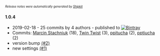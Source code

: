 <sup><sup>*Release notes were automatically generated by [Shipkit](http://shipkit.org/)*</sup></sup>

#### 1.0.4
 - 2019-02-18 - 25 commits by 4 authors - published to [![Bintray](https://img.shields.io/badge/Bintray-1.0.4-green.svg)](https://bintray.com/shipkit-bootstrap/bootstrap/maven/1.0.4)
 - Commits: [Marcin Stachniuk](https://github.com/mstachniuk) (18), [Twin Twist](https://github.com/TwinTwist) (3), [ppitucha](https://github.com/ppitucha) (2), [pptiucha](https://github.com/ppitucha) (2)
 - version bump [(#2)](https://github.com/ppitucha/shipkit-workshop-4/pull/2)
 - new settings [(#1)](https://github.com/ppitucha/shipkit-workshop-4/pull/1)

